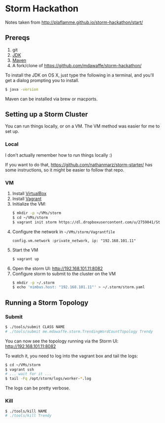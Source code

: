 Storm Hackathon
===============

Notes taken from http://plaflamme.github.io/storm-hackathon/start/

Prereqs
-------

1. git
2. [JDK](http://www.oracle.com/technetwork/java/javase/downloads/jdk7-downloads-1880260.html)
3. [Maven](http://maven.apache.org/download.cgi)
4. A fork/clone of https://github.com/mdawaffe/storm-hackathon/

To install the JDK on OS X, just type the following in a terminal, and you'll get a dialog prompting you to install.

~~~bash
$ java -version
~~~

Maven can be installed via brew or macports.

Setting up a Storm Cluster
--------------------------

You can run things locally, or on a VM.  The VM method was easier for me to set up.

### Local

I don't actually remember how to run things locally :)

If you want to do that, https://github.com/nathanmarz/storm-starter/ has some instructions, so it might be easier to follow that repo.

### VM

1. Install [VirtualBox](https://www.virtualbox.org/wiki/Downloads)
2. Install [Vagrant](http://docs.vagrantup.com/v2/installation/)
3. Initialize the VM:
   ~~~bash
   $ mkdir -p ~/VMs/storm
   $ cd ~/VMs/storm
   $ vagrant init storm https://dl.dropboxusercontent.com/u/2759041/Storm/stormvm.box
4. Configure the network in `~/VMs/storm/Vagrantfile`
   ~~~
   config.vm.network :private_network, ip: "192.168.101.11"
   ~~~
5. Start the VM
   ~~~bash
   $ vagrant up
   ~~~
6. Open the storm UI: http://192.168.101.11:8082
7. Configure storm to submit to the cluster on the VM
   ~~~bash
   $ mkdir -p ~/.storm
   $ echo 'nimbus.host: "192.168.101.11"' > ~/.storm/storm.yaml
   ~~~

Running a Storm Topology
------------------------

### Submit
~~~bash
$ ./tools/submit CLASS NAME
# ./tools/submit me.mdawaffe.storm.TrendingWordCountTopology Trendy
~~~

You can now see the topology running via the Storm UI: http://192.168.101.11:8082

To watch it, you need to log into the vagrant box and tail the logs:

~~~bash
$ cd ~/VMs/storm
$ vagrant ssh
# ... wait for it ...
$ tail -Fq /opt/storm/logs/worker-*.log
~~~

The logs can be pretty verbose.

### Kill
~~~bash
$ ./tools/kill NAME
# ./tools/kill Trendy
~~~
